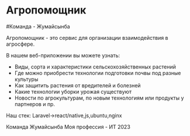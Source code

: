 # Агропомощник 
#Команда - Жумайсынба

<p class="red">Агропомощник - это сервис для организации взаимодействия в агросфере.

В нашем веб-приложении вы можете узнать:

- Виды, сорта и характеристики сельскохозяйственных растений
- Где можно приобрести технологии подготовки почвы под разные культуры
- Как защитить растения от вредителей и болезней
- Какие технологии уборки урожая существуют
- Новости по агрокультурам, по новым технологиям или продукты у партнеров и пр.

Наш стек:
    Laravel->react/native,js,ubuntu,nginx

Команда Жумайсынба
Моя профессия - ИТ 2023
